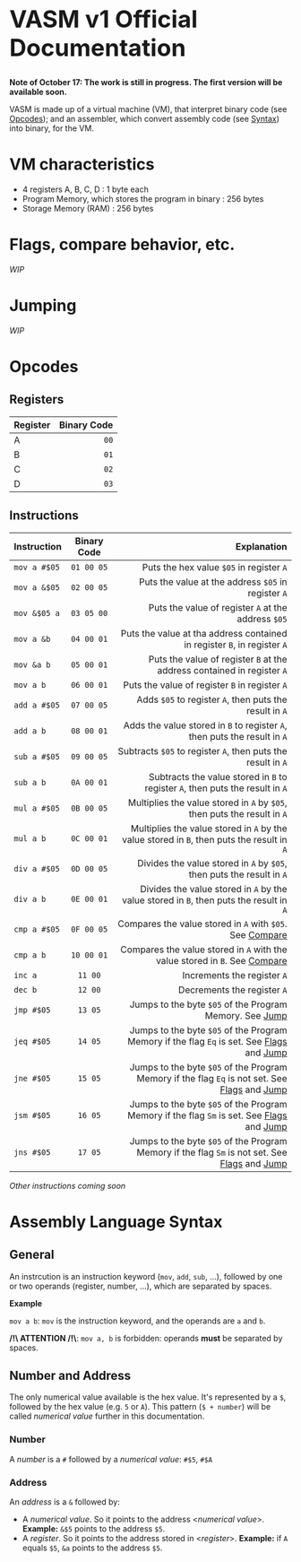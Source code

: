 <h1 style="font-size: 3em;">VASM v1 Official Documentation</h1>

**Note of October 17: The work is still in progress. The first version will be available soon.**

VASM is made up of a virtual machine (VM), that interpret binary code (see [Opcodes](#user-content-opcodes)); and an assembler, which convert assembly code (see [Syntax](#user-content-assembly-language-syntax)) into binary, for the VM.

<!-- TODO: link to #Assembly Language Syntax -->

# VM characteristics
- 4 registers A, B, C, D : 1 byte each
- Program Memory, which stores the program in binary : 256 bytes
- Storage Memory (RAM) : 256 bytes

<h1 name="flags_title">Flags, compare behavior, etc. <!-- TODO --></h1>

*WIP*

<h1 name="jump_title">Jumping</h1>

*WIP*

<h1 name="opcodes_title">Opcodes</h1>

## Registers
| Register | Binary Code |
| -------- | ----------: |
| A        |        `00` |
| B        |        `01` |
| C        |        `02` |
| D        |        `03` |

## Instructions
| Instruction  | Binary Code |                                                                                                                                            Explanation |
| ------------ | :---------: | -----------------------------------------------------------------------------------------------------------------------------------------------------: |
| `mov a #$05` | `01 00 05`  |                                                                                                               Puts the hex value `$05` in register `A` |
| `mov a &$05` | `02 00 05`  |                                                                                                    Puts the value at the address `$05` in register `A` |
| `mov &$05 a` | `03 05 00`  |                                                                                                    Puts the value of register `A` at the address `$05` |
| `mov a &b`   | `04 00 01`  |                                                                               Puts the value at tha address contained in register `B`, in register `A` |
| `mov &a b`   | `05 00 01`  |                                                                                Puts the value of register `B` at the address contained in register `A` |
| `mov a b`    | `06 00 01`  |                                                                                                         Puts the value of register `B` in register `A` |
| `add a #$05` | `07 00 05`  |                                                                                                Adds `$05` to register `A`, then puts the result in `A` |
| `add a b`    | `08 00 01`  |                                                                              Adds the value stored in `B` to register `A`, then puts the result in `A` |
| `sub a #$05` | `09 00 05`  |                                                                                           Subtracts `$05` to register `A`, then puts the result in `A` |
| `sub a b`    | `0A 00 01`  |                                                                         Subtracts the value stored in `B` to register `A`, then puts the result in `A` |
| `mul a #$05` | `0B 00 05`  |                                                                               Multiplies the value stored in `A` by `$05`, then puts the result in `A` |
| `mul a b`    | `0C 00 01`  |                                                             Multiplies the value stored in `A` by the value stored in `B`, then puts the result in `A` |
| `div a #$05` | `0D 00 05`  |                                                                                  Divides the value stored in `A` by `$05`, then puts the result in `A` |
| `div a b`    | `0E 00 01`  |                                                                Divides the value stored in `A` by the value stored in `B`, then puts the result in `A` |
| `cmp a #$05` | `0F 00 05`  |                                                                  Compares the value stored in `A` with `$05`. See [Compare](#user-content-flags) |
| `cmp a b`    | `10 00 01`  |                                                Compares the value stored in `A` with the value stored in `B`. See [Compare](#user-content-flags) |
| `inc a`      |   `11 00`   |                                                                                                                            Increments the register `A` |
| `dec b`      |   `12 00`   |                                                                                                                            Decrements the register `A` |
| `jmp #$05`   |   `13 05`   |                                                                                            Jumps to the byte `$05` of the Program Memory. See [Jump]() |
| `jeq #$05`   |   `14 05`   |     Jumps to the byte `$05` of the Program Memory if the flag `Eq` is set. See [Flags](#user-content-flags) and [Jump](#user-content-jump) |
| `jne #$05`   |   `15 05`   | Jumps to the byte `$05` of the Program Memory if the flag `Eq` is not set. See [Flags](#user-content-flags) and [Jump](#user-content-jump) |
| `jsm #$05`   |   `16 05`   |     Jumps to the byte `$05` of the Program Memory if the flag `Sm` is set. See [Flags](#user-content-flags) and [Jump](#user-content-jump) |
| `jns #$05`   |   `17 05`   | Jumps to the byte `$05` of the Program Memory if the flag `Sm` is not set. See [Flags](#user-content-flags) and [Jump](#user-content-jump) |

*Other instructions coming soon* <!-- TODO after implementing other instructions -->

<h1 class="syntax_title">Assembly Language Syntax</h1>

## General
An instrcution is an instruction keyword (`mov`, `add`, `sub`, ...), followed by one or two operands (register, number, ...), which are separated by spaces.

**Example**

`mov a b`: `mov` is the instruction keyword, and the operands are `a` and `b`.

**/!\ ATTENTION /!\\**: `mov a, b` is forbidden: operands **must** be separated by spaces.

## Number and Address
The only numerical value available is the hex value. It's represented by a `$`, followed by the hex value (e.g. `5` or `A`). This pattern (`$ + number`) will be called *numerical value* further in this documentation.

### Number
A *number* is a `#` followed by a *numerical value*: `#$5`, `#$A`

### Address
An *address* is a `&` followed by:
- A *numerical value*. So it points to the address <*numerical value*>. **Example:** `&$5` points to the address `$5`.
- A *register*. So it points to the address stored in <*register*>. **Example:** if `A` equals `$5`, `&a` points to the address `$5`.

